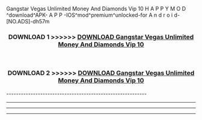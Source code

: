 Gangstar Vegas Unlimited Money And Diamonds Vip 10  H A P P Y M O D ^download^APK- A P P -IOS^mod^premium^unlocked-for A n d r o i d-[NO.ADS]-dh57m



<div align="center">

<h3>DOWNLOAD 1 >>>>>> <a href="https://en-mod.web.app/?en= Gangstar Vegas Unlimited Money And Diamonds Vip 10 ">DOWNLOAD Gangstar Vegas Unlimited Money And Diamonds Vip 10  </a></h3><br>

<h3>DOWNLOAD 2 >>>>>> <a href="https://en-mod.web.app/?en= Gangstar Vegas Unlimited Money And Diamonds Vip 10 ">DOWNLOAD Gangstar Vegas Unlimited Money And Diamonds Vip 10  </a></h3>

</div>
----------------------------------------------------------

----------------------------------------------------------

----------------------------------------------------------

----------------------------------------------------------



